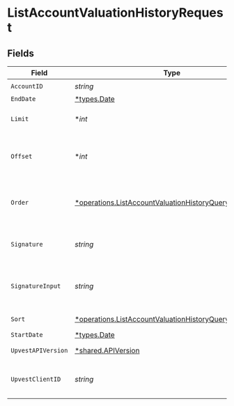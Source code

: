 # ListAccountValuationHistoryRequest


## Fields

| Field                                                                                                                                  | Type                                                                                                                                   | Required                                                                                                                               | Description                                                                                                                            | Example                                                                                                                                |
| -------------------------------------------------------------------------------------------------------------------------------------- | -------------------------------------------------------------------------------------------------------------------------------------- | -------------------------------------------------------------------------------------------------------------------------------------- | -------------------------------------------------------------------------------------------------------------------------------------- | -------------------------------------------------------------------------------------------------------------------------------------- |
| `AccountID`                                                                                                                            | *string*                                                                                                                               | :heavy_check_mark:                                                                                                                     | N/A                                                                                                                                    |                                                                                                                                        |
| `EndDate`                                                                                                                              | [*types.Date](../../types/date.md)                                                                                                     | :heavy_minus_sign:                                                                                                                     | N/A                                                                                                                                    |                                                                                                                                        |
| `Limit`                                                                                                                                | **int*                                                                                                                                 | :heavy_minus_sign:                                                                                                                     | Use the `limit` argument to specify the maximum number of items returned.                                                              |                                                                                                                                        |
| `Offset`                                                                                                                               | **int*                                                                                                                                 | :heavy_minus_sign:                                                                                                                     | Use the `offset` argument to specify where in the list of results to start when returning items for a particular query.                |                                                                                                                                        |
| `Order`                                                                                                                                | [*operations.ListAccountValuationHistoryQueryParamOrder](../../../pkg/models/operations/listaccountvaluationhistoryqueryparamorder.md) | :heavy_minus_sign:                                                                                                                     | Sort order of the result list if the `sort` parameter is specified. Use `ASC` for ascending or `DESC` for descending sort order.       |                                                                                                                                        |
| `Signature`                                                                                                                            | *string*                                                                                                                               | :heavy_check_mark:                                                                                                                     | https://tools.ietf.org/id/draft-ietf-httpbis-message-signatures-01.html#name-the-signature-http-header                                 |                                                                                                                                        |
| `SignatureInput`                                                                                                                       | *string*                                                                                                                               | :heavy_check_mark:                                                                                                                     | https://tools.ietf.org/id/draft-ietf-httpbis-message-signatures-01.html#name-the-signature-input-http-he                               |                                                                                                                                        |
| `Sort`                                                                                                                                 | [*operations.ListAccountValuationHistoryQueryParamSort](../../../pkg/models/operations/listaccountvaluationhistoryqueryparamsort.md)   | :heavy_minus_sign:                                                                                                                     | Sort the result by `valuation_time`.                                                                                                   |                                                                                                                                        |
| `StartDate`                                                                                                                            | [*types.Date](../../types/date.md)                                                                                                     | :heavy_minus_sign:                                                                                                                     | N/A                                                                                                                                    |                                                                                                                                        |
| `UpvestAPIVersion`                                                                                                                     | [*shared.APIVersion](../../../pkg/models/shared/apiversion.md)                                                                         | :heavy_minus_sign:                                                                                                                     | Upvest API version (Note: Do not include quotation marks)                                                                              | 1                                                                                                                                      |
| `UpvestClientID`                                                                                                                       | *string*                                                                                                                               | :heavy_check_mark:                                                                                                                     | Tenant Client ID                                                                                                                       | ebabcf4d-61c3-4942-875c-e265a7c2d062                                                                                                   |